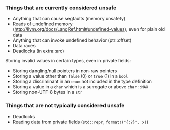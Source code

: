### Things that are currently considered unsafe

* Anything that can cause segfaults (memory unsafety)
* Reads of undefined memory (http://llvm.org/docs/LangRef.html#undefined-values), even for plain old data
* Anything that can invoke undefined behavior (ptr::offset)
* Data races
* Deadlocks (in extra::arc)

Storing invalid values in certain types, even in private fields:

* Storing dangling/null pointers in non-raw pointers
* Storing a value other than `false` (0) or `true` (1) in a `bool`
* Storing a discriminant in an `enum` not included in the type definition
* Storing a value in a `char` which is a surrogate or above `char::MAX`
* Storing non-UTF-8 bytes in a `str`

### Things that are not typically considered unsafe

* Deadlocks
* Reading data from private fields (`std::repr`, `format!("{:?}", x)`)